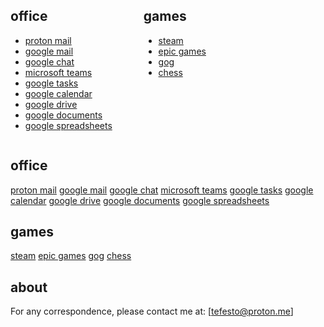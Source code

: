 <div style="display: flex; gap: 50px; align-items: flex-start;">

  <div>
    <h2>office</h2>
    <ul>
      <li><a href="https://mail.proton.me/u/1/inbox">proton mail</a></li>
      <li><a href="https://mail.google.com/mail/u/0/#inbox">google mail</a></li>
      <li><a href="https://mail.google.com/chat/u/0/#chat/home">google chat</a></li>
      <li><a href="https://teams.live.com/v2">microsoft teams</a></li>
      <li><a href="https://tasks.google.com/tasks/">google tasks</a></li>
      <li><a href="https://calendar.google.com/calendar/u/0/r?pli=1">google calendar</a></li>
      <li><a href="https://drive.google.com/drive/home">google drive</a></li>
      <li><a href="https://docs.google.com/document/u/0/?pli=1">google documents</a></li>
      <li><a href="https://docs.google.com/spreadsheets/u/0/?pli=1">google spreadsheets</a></li>
    </ul>
  </div>

  <div>
    <h2>games</h2>
    <ul>
      <li><a href="https://store.steampowered.com/">steam</a></li>
      <li><a href="https://store.epicgames.com/en-US/">epic games</a></li>
      <li><a href="https://www.gog.com/en/">gog</a></li>
      <li><a href="https://www.chess.com/play/computer">chess</a></li>
    </ul>
  </div>

</div>


## office

[proton mail](https://mail.proton.me/u/1/inbox)
[google mail](https://mail.google.com/mail/u/0/#inbox)
[google chat](https://mail.google.com/chat/u/0/#chat/home)
[microsoft teams](https://teams.live.com/v2)
[google tasks](https://tasks.google.com/tasks/)
[google calendar](https://calendar.google.com/calendar/u/0/r?pli=1)
[google drive](https://drive.google.com/drive/home)
[google documents](https://docs.google.com/document/u/0/?pli=1)
[google spreadsheets](https://docs.google.com/spreadsheets/u/0/?pli=1)

## games

[steam](https://store.steampowered.com/)
[epic games](https://store.epicgames.com/en-US/)
[gog](https://www.gog.com/en/)
[chess](https://www.chess.com/play/computer)

## about

For any correspondence, please contact me at: [tefesto@proton.me]
